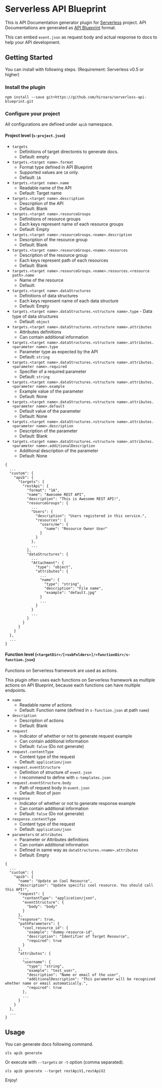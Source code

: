 Serverless API Blueprint
=============================

This is API Documentation generator plugin for [Serverless](http://www.serverless.com/) project.
API Documentations are generated as [API Blueprint](https://apiblueprint.org/) format.

This can embed `event.json` as request body and actual response to docs to help your API development.

## Getting Started

You can install with following steps. (Requirement: Serverless v0.5 or higher)

### Install the plugin

    npm install --save git+https://github.com/hiroara/serverless-api-blueprint.git

### Configure your project

All configurations are defined under `apib` namespace.

#### Project level (`s-project.json`)

- `targets`
  - Definitions of target directoreis to generate docs.
  - Default: empty
- `targets.<target name>.format`
  - Format type defined in API Blueprint
  - Supported values are `1A` only.
  - Default: `1A`
- `targets.<target name>.name`
  - Readable name of the API
  - Default: Target name
- `targets.<target name>.description`
  - Description of the API
  - Default: Blank
- `targets.<target name>.resourceGroups`
  - Definitions of resource groups
  - Each keys represent name of each resource groups
  - Default: Empty
- `targets.<target name>.resourceGroups.<name>.description`
  - Description of the resource group
  - Default: Blank
- `targets.<target name>.resourceGroups.<name>.resources`
  - Description of the resource group
  - Each keys represent path of each resources
  - Default: Blank
- `targets.<target name>.resourceGroups.<name>.resources.<resource path>.name`
  - Name of the resource
  - Default: <function path>
- `targets.<target name>.dataStructures`
  - Definitions of data structures
  - Each keys represent name of each data structure
  - Default: Empty
- `targets.<target name>.dataStructures.<structure name>.type` - Data type of data structures
  - Default: `object`
- `targets.<target name>.dataStructures.<structure name>.attributes`
  - Attributes definitions
  - Can contain additional information
- `targets.<target name>.dataStructures.<structure name>.attributes.<parameter name>.type`
  - Parameter type as expected by the API
  - Default: `string`
- `targets.<target name>.dataStructures.<structure name>.attributes.<parameter name>.required`
  - Specifier of a required parameter
  - Default: `string`
- `targets.<target name>.dataStructures.<structure name>.attributes.<parameter name>.example`
  - Example value of the parameter
  - Default: None
- `targets.<target name>.dataStructures.<structure name>.attributes.<parameter name>.default`
  - Default value of the parameter
  - Default: None
- `targets.<target name>.dataStructures.<structure name>.attributes.<parameter name>.description`
  - Description of the parameter
  - Default: Blank
- `targets.<target name>.dataStructures.<structure name>.attributes.<parameter name>.additionalDescription`
  - Additional description of the parameter
  - Default: None

```
{
  ...
  "custom": {
    "apib": {
      "targets": {
        "restApi": {
          "format": "1A",
          "name": "Awesome REST API",
          "description": "This is Awesome REST API!",
          "resourceGroups": {
            ...
            "Users": {
              "description": "Users registered in this service.",
              "resources": {
                "users/me": {
                  "name": "Resource Owner User"
                }
              }
            },
            ...
          },
          "dataStructures": {
            ...
            "Attachment": {
              "type": "object",
              "attributes": {
                ...
                "name": {
                  "type": "string",
                  "description": "File name",
                  "example": "default.jpg"
                }
                ...
              }
            }
            ...
          }
        }
      }
    }
  },
  ...
}
```

#### Function level (`<targetDir>/[<subFolders>]/<functionDir>/s-function.json`)

Functions on Serverless framework are used as actions.

This plugin often uses each functions on Serverless framework as multiple actions on API Blueprint, because each functions can have multiple endpoints.

- `name`
  - Readable name of actions
  - Default: Function name (defined in `s-function.json` at path `name`)
- `description`
  - Description of actions
  - Default: Blank
- `request`
  - Indicator of whether or not to generate request example
  - Can contain additional information
  - Default: `false` (Do not generate)
- `request.contentType`
  - Content type of the request
  - Default: `application/json`
- `request.eventStructure`
  - Definition of structure of `event.json`
  - I recommend to define with `s-templates.json`
- `request.eventStructure.body`
  - Path of request body in `event.json`
  - Default: Root of json
- `response`
  - Indicator of whether or not to generate response example
  - Can contain additional information
  - Default: `false` (Do not generate)
- `response.contentType`
  - Content type of the request
  - Default: `application/json`
- `parameters` or `attributes`
  - Parameter or Attributes definitions
  - Can contain additional information
  - Defined in same way as `dataStructures.<name>.attributes`
  - Default: Empty

```
{
  ...
  "custom": {
    "apib": {
      "name": "Update an Cool Resource",
      "description": "Update specific cool resource. You should call this API!",
      "request": {
        "contentType": "application/json",
        "eventStructure": {
          "body": "body"
        }
      },
      "response": true,
      "pathParameters": {
        "cool_resource_id": {
          "example": "dummy-resource-id",
          "description": "Identifier of Target Resource",
          "required": true
        }
      },
      "attributes": {
        ...
        "username": {
          "type": "string",
          "example": "test_user",
          "description": "Name or email of the user",
          "additionalDescription": "This parameter will be recognized whether name or email automatically.",
          "required": true
        },
        ...
      }
    }
  },
  ...
}
```


## Usage

You can generate docs following command.

    sls apib generate

Or execute with `--targets` or `-t` option (comma separated).

    sls apib generate --target restApiV1,restApiV2

Enjoy!
